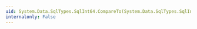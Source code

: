 ```yaml
---
uid: System.Data.SqlTypes.SqlInt64.CompareTo(System.Data.SqlTypes.SqlInt64)
internalonly: False
---
```

